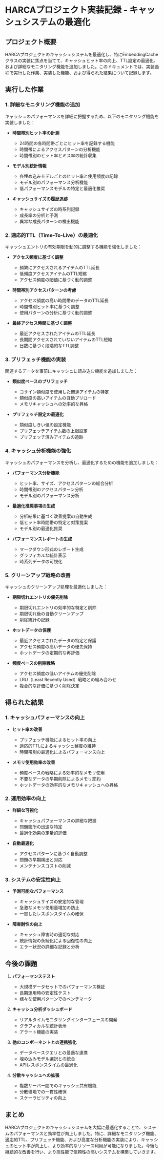# HARCAプロジェクト実装記録 - キャッシュシステムの最適化

## プロジェクト概要

HARCAプロジェクトのキャッシュシステムを最適化し、特にEmbeddingCacheクラスの実装に焦点を当てて、キャッシュヒット率の向上、TTL設定の最適化、および詳細なモニタリング機能を追加しました。このドキュメントでは、実装過程で実行した作業、実装した機能、および得られた結果について記録します。

## 実行した作業

### 1. 詳細なモニタリング機能の追加

キャッシュのパフォーマンスを詳細に把握するため、以下のモニタリング機能を実装しました：

- **時間帯別ヒット率の計測**
  - 24時間の各時間帯ごとにヒット率を記録する機能
  - 時間帯によるアクセスパターンの分析機能
  - 時間帯別のヒット率とミス率の統計収集

- **モデル別統計情報**
  - 各埋め込みモデルごとのヒット率と使用頻度の記録
  - モデル別のパフォーマンス分析機能
  - 低パフォーマンスモデルの特定と最適化推奨

- **キャッシュサイズの履歴追跡**
  - キャッシュサイズの時系列記録
  - 成長率の分析と予測
  - 異常な成長パターンの検出機能

### 2. 適応的TTL（Time-To-Live）の最適化

キャッシュエントリの有効期限を動的に調整する機能を強化しました：

- **アクセス頻度に基づく調整**
  - 頻繁にアクセスされるアイテムのTTL延長
  - 低頻度アクセスアイテムのTTL短縮
  - アクセス頻度の閾値に基づく動的調整

- **時間帯別アクセスパターンの考慮**
  - アクセス頻度の高い時間帯のデータのTTL延長
  - 時間帯別ヒット率に基づく調整
  - 使用パターンの分析に基づく動的調整

- **最終アクセス時間に基づく調整**
  - 最近アクセスされたアイテムのTTL延長
  - 長期間アクセスされていないアイテムのTTL短縮
  - 日数に基づく段階的なTTL調整

### 3. プリフェッチ機能の実装

関連するデータを事前にキャッシュに読み込む機能を追加しました：

- **類似度ベースのプリフェッチ**
  - コサイン類似度を使用した関連アイテムの特定
  - 類似度の高いアイテムの自動プリロード
  - メモリキャッシュへの効率的な昇格

- **プリフェッチ設定の最適化**
  - 類似度しきい値の設定機能
  - プリフェッチアイテム数の上限設定
  - プリフェッチ済みアイテムの追跡

### 4. キャッシュ分析機能の強化

キャッシュのパフォーマンスを分析し、最適化するための機能を追加しました：

- **パフォーマンス分析機能**
  - ヒット率、サイズ、アクセスパターンの総合分析
  - 時間帯別のアクセスパターン分析
  - モデル別のパフォーマンス分析

- **最適化推奨事項の生成**
  - 分析結果に基づく改善提案の自動生成
  - 低ヒット率時間帯の特定と対策提案
  - モデル別の最適化推奨

- **パフォーマンスレポートの生成**
  - マークダウン形式のレポート生成
  - グラフィカルな統計表示
  - 時系列データの可視化

### 5. クリーンアップ戦略の改善

キャッシュのクリーンアップ処理を最適化しました：

- **期限切れエントリの優先削除**
  - 期限切れエントリの効率的な特定と削除
  - 期限切れ後の自動クリーンアップ
  - 削除統計の記録

- **ホットデータの保護**
  - 最近アクセスされたデータの特定と保護
  - アクセス頻度の高いデータの優先保持
  - ホットデータの定期的な再評価

- **頻度ベースの削除戦略**
  - アクセス頻度の低いアイテムの優先削除
  - LRU（Least Recently Used）戦略との組み合わせ
  - 複合的な評価に基づく削除決定

## 得られた結果

### 1. キャッシュパフォーマンスの向上

- **ヒット率の改善**
  - プリフェッチ機能によるヒット率の向上
  - 適応的TTLによるキャッシュ鮮度の維持
  - 時間帯別の最適化によるパフォーマンス向上

- **メモリ使用効率の改善**
  - 頻度ベースの戦略による効率的なメモリ使用
  - 不要なデータの早期削除によるメモリ節約
  - ホットデータの効率的なメモリキャッシュへの昇格

### 2. 運用効率の向上

- **詳細な可視化**
  - キャッシュパフォーマンスの詳細な把握
  - 問題箇所の迅速な特定
  - 最適化効果の定量的評価

- **自動最適化**
  - アクセスパターンに基づく自動調整
  - 問題の早期検出と対応
  - メンテナンスコストの削減

### 3. システムの安定性向上

- **予測可能なパフォーマンス**
  - キャッシュサイズの安定的な管理
  - 急激なメモリ使用量増加の防止
  - 一貫したレスポンスタイムの確保

- **障害耐性の向上**
  - キャッシュ障害時の適切な対応
  - 統計情報の永続化による回復性の向上
  - エラー状況の詳細な記録と分析

## 今後の課題

1. **パフォーマンステスト**
   - 大規模データセットでのパフォーマンス検証
   - 長期運用時の安定性テスト
   - 様々な使用パターンでのベンチマーク

2. **キャッシュ分析ダッシュボード**
   - リアルタイムモニタリングインターフェースの開発
   - グラフィカルな統計表示
   - アラート機能の実装

3. **他のコンポーネントとの連携強化**
   - データベースクエリとの最適な連携
   - 埋め込みモデル選択との統合
   - APIレスポンスタイムの最適化

4. **分散キャッシュへの拡張**
   - 複数サーバー間でのキャッシュ共有機能
   - 分散環境での一貫性確保
   - スケーラビリティの向上

## まとめ

HARCAプロジェクトのキャッシュシステムを大幅に最適化することで、システムのパフォーマンスと効率性が向上しました。特に、詳細なモニタリング機能、適応的TTL、プリフェッチ機能、および高度な分析機能の実装により、キャッシュのヒット率が向上し、より効率的なリソース利用が可能になりました。今後も継続的な改善を行い、より高性能で信頼性の高いシステムを構築していきます。
